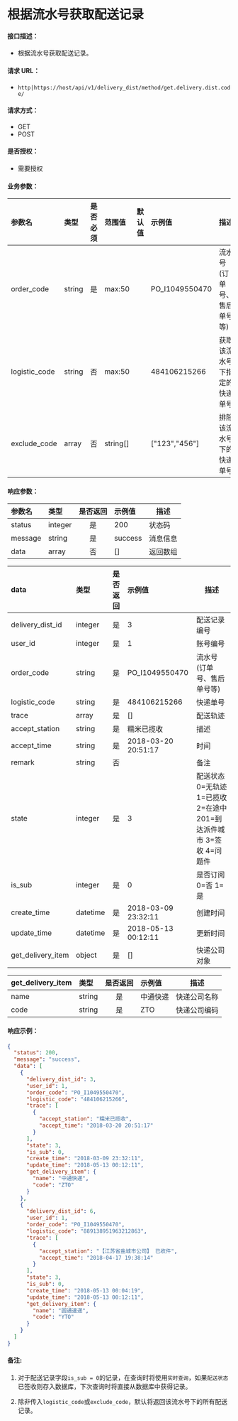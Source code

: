 # 根据流水号获取配送记录

#### 接口描述：
- 根据流水号获取配送记录。

#### 请求 URL：
- `http|https://host/api/v1/delivery_dist/method/get.delivery.dist.code/`

#### 请求方式：
- GET
- POST

#### 是否授权：
- 需要授权

#### 业务参数：
|参数名|类型|是否必须|范围值|默认值|示例值|描述|
|:----|:---|:---:|:-----|:-----|:-----|-----|
|order_code |string |是 |max:50 | |PO_I1049550470 |流水号(订单号、售后单号等) |
|logistic_code |string |否 |max:50 | |484106215266 |获取该流水号下指定的快递单号 |
|exclude_code |array |否 |string[] | |[&quot;123&quot;,&quot;456&quot;] |排除该流水号下的快递单号 |

#### 响应参数：
|参数名|类型|是否返回|示例值|描述|
|:-----|:-----|:---:|:-----|-----|
|status |integer |是 |200 |状态码 |
|message |string |是 |success |消息信息 |
|data |array |否 |[] |返回数组 |

|data|类型|是否返回|示例值|描述|
|:-----|:-----|:---:|:-----|-----|
|delivery_dist_id |integer |是 |3 |配送记录编号 |
|user_id |integer |是 |1 |账号编号 |
|order_code |string |是 |PO_I1049550470 |流水号(订单号、售后单号等) |
|logistic_code |string |是 |484106215266 |快递单号 |
|trace |array |是 |[] |配送轨迹 |
|accept_station |string |是 |糯米已揽收 |描述 |
|accept_time |string |是 |2018-03-20 20:51:17 |时间 |
|remark |string |否 | |备注 |
|state |integer |是 |3 |配送状态 0=无轨迹 1=已揽收 2=在途中 201=到达派件城市 3=签收 4=问题件 |
|is_sub |integer |是 |0 |是否订阅 0=否 1=是 |
|create_time |datetime |是 |2018-03-09 23:32:11 |创建时间 |
|update_time |datetime |是 |2018-05-13 00:12:11 |更新时间 |
|get_delivery_item |object |是 |[] |快递公司对象 |

|get_delivery_item|类型|是否返回|示例值|描述|
|:-----|:-----|:---:|:-----|-----|
|name |string |是 |中通快递 |快递公司名称 |
|code |string |是 |ZTO |快递公司编码 |

#### 响应示例：
```json
{
  "status": 200,
  "message": "success",
  "data": [
    {
      "delivery_dist_id": 3,
      "user_id": 1,
      "order_code": "PO_I1049550470",
      "logistic_code": "484106215266",
      "trace": [
        {
          "accept_station": "糯米已揽收",
          "accept_time": "2018-03-20 20:51:17"
        }
      ],
      "state": 3,
      "is_sub": 0,
      "create_time": "2018-03-09 23:32:11",
      "update_time": "2018-05-13 00:12:11",
      "get_delivery_item": {
        "name": "中通快递",
        "code": "ZTO"
      }
    },
    {
      "delivery_dist_id": 6,
      "user_id": 1,
      "order_code": "PO_I1049550470",
      "logistic_code": "889138951963212863",
      "trace": [
        {
          "accept_station": "【江苏省盐城市公司】 已收件",
          "accept_time": "2018-04-17 19:38:14"
        }
      ],
      "state": 3,
      "is_sub": 0,
      "create_time": "2018-05-13 00:04:19",
      "update_time": "2018-05-13 00:12:11",
      "get_delivery_item": {
        "name": "圆通速递",
        "code": "YTO"
      }
    }
  ]
}
```

#### 备注:
1. 对于配送记录字段`is_sub = 0`的记录，在查询时将使用`实时查询`，如果`配送状态`已签收则存入数据库，下次查询时将直接从数据库中获得记录。

2. 除非传入`logistic_code`或`exclude_code`，默认将返回该流水号下的所有配送记录。